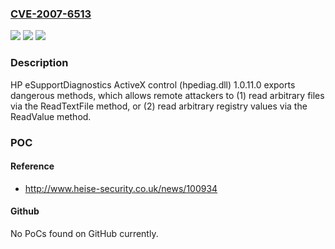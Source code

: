 ### [CVE-2007-6513](https://cve.mitre.org/cgi-bin/cvename.cgi?name=CVE-2007-6513)
![](https://img.shields.io/static/v1?label=Product&message=n%2Fa&color=blue)
![](https://img.shields.io/static/v1?label=Version&message=n%2Fa&color=blue)
![](https://img.shields.io/static/v1?label=Vulnerability&message=n%2Fa&color=brighgreen)

### Description

HP eSupportDiagnostics ActiveX control (hpediag.dll) 1.0.11.0 exports dangerous methods, which allows remote attackers to (1) read arbitrary files via the ReadTextFile method, or (2) read arbitrary registry values via the ReadValue method.

### POC

#### Reference
- http://www.heise-security.co.uk/news/100934

#### Github
No PoCs found on GitHub currently.

